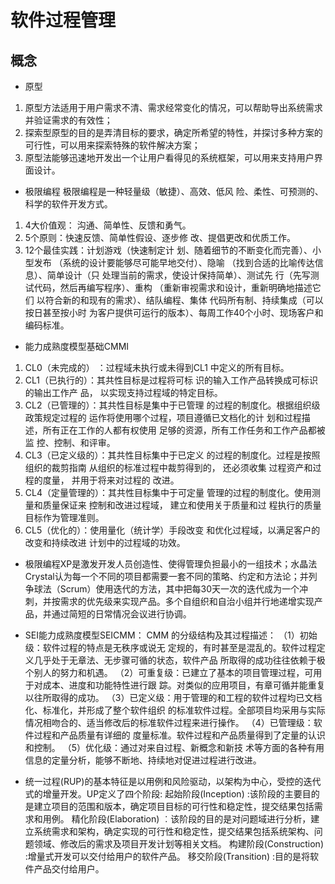 # 软件过程管理
## 概念
* 原型
1. 原型方法适用于用户需求不清、需求经常变化的情况，可以帮助导出系统需求并验证需求的有效性； 
2. 探索型原型的目的是弄清目标的要求，确定所希望的特性，并探讨多种方案的可行性，可以用来探索特殊的软件解决方案； 
3. 原型法能够迅速地开发出一个让用户看得见的系统框架，可以用来支持用户界面设计。 

* 极限编程 极限编程是一种轻量级（敏捷）、高效、低风 险、柔性、可预测的、科学的软件开发方式。 
1. 4大价值观： 沟通、简单性、反馈和勇气。 
2. 5个原则：快速反馈、简单性假设、逐步修 改、提倡更改和优质工作。 
3. 12个最佳实践：计划游戏（快速制定计 划、随着细节的不断变化而完善）、小型发布 （系统的设计要能够尽可能早地交付）、隐喻 （找到合适的比喻传达信息）、简单设计（只 处理当前的需求，使设计保持简单）、测试先 行（先写测试代码，然后再编写程序）、重构 （重新审视需求和设计，重新明确地描述它们 以符合新的和现有的需求）、结队编程、集体 代码所有制、持续集成（可以按日甚至按小时 为客户提供可运行的版本）、每周工作40个小时、现场客户和编码标准。

* 能力成熟度模型基础CMMI
1. CL0（未完成的） ：过程域未执行或未得到CL1 中定义的所有目标。 
2. CL1（已执行的）：其共性目标是过程将可标 识的输入工作产品转换成可标识的输出工作产 品， 以实现支持过程域的特定目标。 
3. CL2（已管理的）：其共性目标是集中于已管理 的过程的制度化。根据组织级政策规定过程的 运作将使用哪个过程，项目遵循已文档化的计 划和过程描述，所有正在工作的人都有权使用 足够的资源，所有工作任务和工作产品都被监 控、控制、和评审。 
4. CL3（已定义级的）：其共性目标集中于已定义 的过程的制度化。过程是按照组织的裁剪指南 从组织的标准过程中裁剪得到的， 还必须收集 过程资产和过程的度量， 并用于将来对过程的 改进。 
5. CL4（定量管理的）：其共性目标集中于可定量 管理的过程的制度化。使用测量和质量保证来 控制和改进过程域， 建立和使用关于质量和过 程执行的质量目标作为管理准则。 
6. CL5（优化的）：使用量化（统计学）手段改变 和优化过程域，以满足客户的改变和持续改进 计划中的过程域的功效。

* 极限编程XP是激发开发人员创造性、使得管理负担最小的一组技术；水晶法Crystal认为每一个不同的项目都需要一套不同的策略、约定和方法论；并列争球法（Scrum）使用迭代的方法，其中把每30天一次的迭代成为一个冲刺，并按需求的优先级来实现产品。多个自组织和自治小组并行地递增实现产品，并通过简短的日常情况会议进行协调。

* SEI能力成熟度模型SEICMM：
CMM 的分级结构及其过程描述： （1）初始级：软件过程的特点是无秩序或说无 定规的，有时甚至是混乱的。软件过程定义几乎处于无章法、无步骤可循的状态，软件产品 所取得的成功往往依赖于极个别人的努力和机遇。 （2）可重复级：已建立了基本的项目管理过程，可用于对成本、进度和功能特性进行跟 踪。对类似的应用项目，有章可循并能重复以往所取得的成功。 （3）已定义级：用于管理的和工程的软件过程均已文档化、标准化，并形成了整个软件组织 的标准软件过程。全部项目均采用与实际情况相吻合的、适当修改后的标准软件过程来进行操作。 （4）已管理级：软件过程和产品质量有详细的 度量标准。软件过程和产品质量得到了定量的认识和控制。 （5）优化级：通过对来自过程、新概念和新技 术等方面的各种有用信息的定量分析，能够不断地、持续地对促进过程进行改进。 

* 统一过程(RUP)的基本特征是以用例和风险驱动，以架构为中心，受控的迭代式的增量开发。UP定义了四个阶段: 起始阶段(Inception) :该阶段的主要目的是建立项目的范围和版本，确定项目目标的可行性和稳定性，提交结果包括需求和用例。 精化阶段(Elaboration) ︰该阶段的目的是对问题域进行分析，建立系统需求和架构，确定实现的可行性和稳定性，提交结果包括系统架构、问题领域、修改后的需求及项目开发计划等相关文档。 构建阶段(Construction) :增量式开发可以交付给用户的软件产品。 移交阶段(Transition) :目的是将软件产品交付给用户。